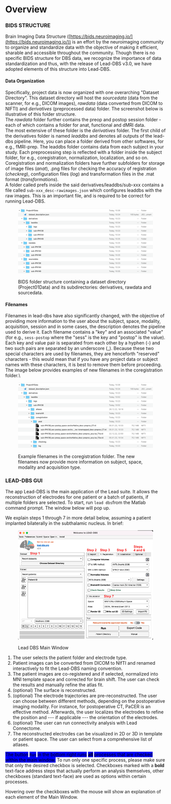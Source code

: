 # Overview

### BIDS STRUCTURE

Brain Imaging Data Structure ([https://bids.neuroimaging.io/](https://bids.neuroimaging.io/)) is an effort by the neuroimaging community to organize and standardize data with the objective of making it efficient, sharable and accessible throughout the community. Though there is no specific BIDS structure for DBS data, we recognize the importance of data standardization and thus, with the release of Lead-DBS v3.0, we have adopted elements of this structure into Lead-DBS.&#x20;

#### Data Organization

Specifically, project data is now organized with one overarching "Dataset Directory". This dataset directory will host the _sourcedata_ (data from the scanner, for e.g., DICOM images), _rawdata_ (data converted from DICOM to NIFTI) and _derivatives_ (preprocessed data) folder. The screenshot below is illustrative of this folder structure. \
The _rawdata_ folder further contains the preop and postop session folder - each of which contains a folder for anat, functional and dMRI data.\
The most extensive of these folder is the _derivatives_ folder. The first child of the derivatives folder is named _leaddbs_ and denotes all outputs of the lead-dbs pipeline. Here, you can place a folder derived from other softwares, for e.g., fMRI-prep. The leaddbs folder contains data from each subject in your study. Each preprocessing step is reflected with a folder inside the subject folder, for e.g., coregistration, normalization, localization, and so on. Coregistration and normalization folders have further subfolders for storage of image files (_anat_), .png files for checking the accuracy of registration (_checkreg_), configuration files (_log_) and transformation files in the .mat format (_transformations_).\
A folder called prefs inside the said derivatives/leaddbs/sub-xxx contains a file called `sub-xxx_desc-rawimages.json` which configures leaddbs with the raw images. This is an important file, and is required to be correct for running Lead-DBS.&#x20;



<figure><img src="../.gitbook/assets/BIDSFolderStruct.png" alt=""><figcaption><p>BIDS folder structure containing a dataset directory (Project01Data) and its subdirectories: derivatives, rawdata and sourcedata.</p></figcaption></figure>

#### Filenames

Filenames in lead-dbs have also significantly changed, with the objective of providing more information to the user about the subject, space, modality, acquisition, session and in some cases, the description denotes the pipeline used to derive it. Each filename contains a "key" and an associated "value"(for e.g., `sess-postop` where the "sess" is the key and "postop" is the value). Each key and value pair is separated from each other by a hyphen (-) and two such pairs are separated by an underscore (\_). Because these two special characters are used by filenames, they are henceforth "reserved" characters - this would mean that if you have any project data or subject names with these characters, it is best to remove them before proceeding. The image below provides examples of new filenames in the coregistration folder.\


<figure><img src="../.gitbook/assets/filenameBIDS.png" alt=""><figcaption><p>Example filenames in the coregistration folder. The new filenames now provide more information on subject, space, modality and acquisition type.</p></figcaption></figure>



### LEAD-DBS GUI

The app Lead-DBS is the main application of the Lead suite. It allows the reconstruction of electrodes for one patient or a batch of patients, if multiple folders are selected. To start, run `lead dbs`from the Matlab command prompt. The window below will pop up.

We explain steps 1 through 7 in more detail below, assuming a patient implanted bilaterally in the subthalamic nucleus. In brief:

<figure><img src="../.gitbook/assets/overview (2).png" alt=""><figcaption><p>Lead DBS Main Window</p></figcaption></figure>

1. The user selects the patient folder and electrode type.
2. Patient images can be converted from DICOM to NIfTI and renamed interactively to fit the Lead-DBS naming convention.
3. The patient images are co-registered and if selected, normalized into MNI template space and corrected for brain shift. The user can check the results and manually refine the atlas fit.
4. (optional) The surface is reconstructed.
5. (optional) The electrode trajectories are pre-reconstructed. The user can choose between different methods, depending on the postoperative imaging modality. For instance, for postoperative CT, PaCER is an effective method. Afterwards, the user localizes the electrodes to refine the position and --- if applicable --- the orientation of the electrodes.
6. (optional) The user can run connectivity analysis with Lead Connectome.
7. The reconstructed electrodes can be visualized in 2D or 3D in template or patient space. The user can select from a comprehensive list of atlases.

<mark style="background-color:blue;">The button</mark> <mark style="background-color:blue;"></mark><mark style="background-color:blue;">`Run`</mark> <mark style="background-color:blue;"></mark><mark style="background-color:blue;">in the bottom right runs</mark> <mark style="background-color:blue;"></mark><mark style="background-color:blue;">**all**</mark> <mark style="background-color:blue;"></mark><mark style="background-color:blue;">processes that are checked within the main window.</mark> To run only one specific process, please make sure that only the desired checkbox is selected. Checkboxes marked with a **bold** text-face address steps that actually perform an analysis themselves, other checkboxes (standard text-face) are used as options within certain processes.

Hovering over the checkboxes with the mouse will show an explanation of each element of the Main Window.

